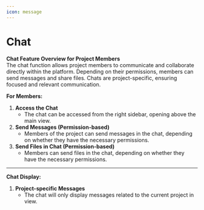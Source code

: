 ```yaml
---
icon: message
---
```


# Chat

**Chat Feature Overview for Project Members**\
The chat function allows project members to communicate and collaborate directly within the platform. Depending on their permissions, members can send messages and share files. Chats are project-specific, ensuring focused and relevant communication.

**For Members:**

1. **Access the Chat**
   * The chat can be accessed from the right sidebar, opening above the main view.
2. **Send Messages (Permission-based)**
   * Members of the project can send messages in the chat, depending on whether they have the necessary permissions.
3. **Send Files in Chat (Permission-based)**
   * Members can send files in the chat, depending on whether they have the necessary permissions.

***

**Chat Display:**

1. **Project-specific Messages**
   * The chat will only display messages related to the current project in view.
